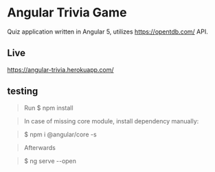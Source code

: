 # Angular Trivia Game

Quiz application written in Angular 5, utilizes https://opentdb.com/ API.

## Live

https://angular-trivia.herokuapp.com/

## testing

> Run $ npm  install

> In case of missing core module, install dependency manually:

> $ npm i @angular/core -s

> Afterwards 

> $ ng serve --open

